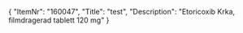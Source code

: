 {
  "ItemNr": "160047",
  "Title": "test",
  "Description": "Etoricoxib Krka, filmdragerad tablett 120 mg"
}